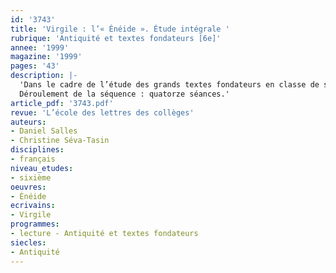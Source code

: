 ```yaml
---
id: '3743'
title: 'Virgile : l’« Énéide ». Étude intégrale '
rubrique: 'Antiquité et textes fondateurs [6e]'
annee: '1999'
magazine: '1999'
pages: '43'
description: |-
  'Dans le cadre de l’étude des grands textes fondateurs en classe de sixième, l’« Énéide », le plus grand poème de l’Antiquité latine, présente la particularité d’être l’adaptation par Virgile de légendes anciennes liées à la guerre de Troie dans un but de propagande politique : donner un noble passé à Rome, justifier la politique d’Auguste dont la famille descendrait de celle d’Énée en racontant une légende sur l’origine de l’histoire de Rome.
  Déroulement de la séquence : quatorze séances.'
article_pdf: '3743.pdf'
revue: 'L’école des lettres des collèges'
auteurs:
- Daniel Salles
- Christine Séva-Tasin
disciplines:
- français
niveau_etudes:
- sixième
oeuvres:
- Énéide
ecrivains:
- Virgile
programmes:
- lecture - Antiquité et textes fondateurs
siecles:
- Antiquité
---
```

